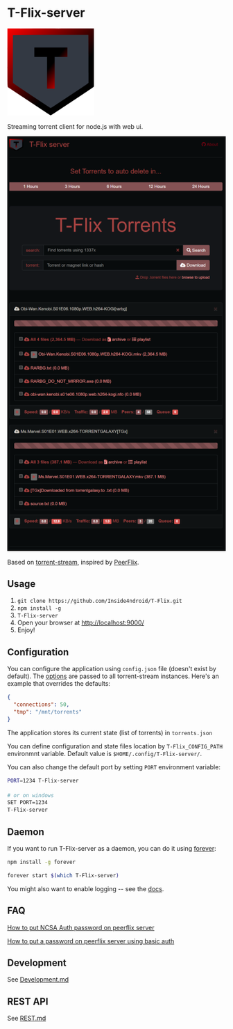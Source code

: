 T-Flix-server
===============

<img src="https://github.com/Inside4ndroid/T-Flix/raw/main/app/images/logo.png" alt="logo" height="200" width="200">

Streaming torrent client for node.js with web ui.

![screen capture](https://github.com/Inside4ndroid/T-Flix/raw/main/app/images/screener.png)

Based on [torrent-stream](https://github.com/mafintosh/torrent-stream), inspired by [PeerFlix](https://github.com/asapach/peerflix-server).

## Usage

1. `git clone https://github.com/Inside4ndroid/T-Flix.git`
1. `npm install -g`
1. `T-Flix-server`
1. Open your browser at [http://localhost:9000/](http://localhost:9000/)
1. Enjoy!

## Configuration

You can configure the application using `config.json` file (doesn't exist by default).
The [options](https://github.com/mafintosh/torrent-stream#full-api) are passed to all torrent-stream instances.
Here's an example that overrides the defaults:

```json
{
  "connections": 50,
  "tmp": "/mnt/torrents"
}
```

The application stores its current state (list of torrents) in `torrents.json`

You can define configuration and state files location by `T-Flix_CONFIG_PATH` environmnt variable. Default value is `$HOME/.config/T-Flix-server/`.

You can also change the default port by setting `PORT` environment variable:

```sh
PORT=1234 T-Flix-server

# or on windows
SET PORT=1234
T-Flix-server
```


## Daemon

If you want to run T-Flix-server as a daemon, you can do it using [forever](https://github.com/foreverjs/forever):

```sh
npm install -g forever
```

```sh
forever start $(which T-Flix-server)
```

You might also want to enable logging -- see the [docs](https://github.com/foreverjs/forever#command-line-usage).

## FAQ

[How to put NCSA Auth password on peerflix server](https://github.com/Inside4ndroid/T-Flix/wiki/How-to-put-NCSA-Auth-password-on-peerflix-server)

[How to put a password on peerflix server using basic auth](https://github.com/Inside4ndroid/T-Flix/wiki/How-to-put-a-password-on-peerflix-server-using-basic-auth)
## Development

See [Development.md](Development.md)

## REST API

See [REST.md](REST.md)
